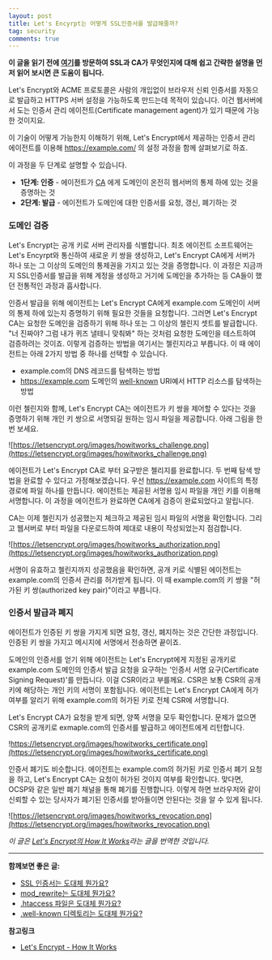 ```yaml
---
layout: post
title: Let's Encyrpt는 어떻게 SSL인증서를 발급해줄까?
tag: security
comments: true
---
```

   
**이 글을 읽기 전에 [여기](https://devlog.jwgo.kr/2019/04/12/what-is-ssl/)를 방문하여 SSL과 CA가 무엇인지에 대해 쉽고 간략한 설명을 먼저 읽어 보시면 큰 도움이 됩니다.**
    
Let's Encrypt와 ACME 프로토콜은 사람의 개입없이 브라우저 신뢰 인증서를 자동으로 발급하고 HTTPS 서버 설정을 가능하도록 만드는데 목적이 있습니다. 이건 웹서버에서 도는 인증서 관리 에이전트(Certificate management agent)가 있기 때문에 가능한 것이지요.   
     
이 기술이 어떻게 가능한지 이해하기 위해, Let's Encrypt에서 제공하는 인증서 관리 에이전트를 이용해 https://example.com/ 의 설정 과정을 함께 살펴보기로 하죠.   
     
이 과정을 두 단계로 설명할 수 있습니다.    
    
* **1단계: 인증** - 에이전트가 [CA](https://devlog.jwgo.kr/2019/04/12/what-is-ssl/) 에게 도메인이 온전히 웹서버의 통제 하에 있는 것을 증명하는 것   
* **2단계: 발급** - 에이전트가 도메인에 대한 인증서를 요청, 갱신, 폐기하는 것
      
### 도메인 검증
Let's Encrypt는 공개 키로 서버 관리자를 식별합니다. 최초 에이전트 소프트웨어는 Let's Encyrpt와 통신하여 새로운 키 쌍을 생성하고, Let's Encrypt CA에게 서버가 하나 또는 그 이상의 도메인의 통제권을 가지고 있는 것을 증명합니다. 이 과정은 지금까지 SSL인증서를 발급을 위해 계정을 생성하고 거기에 도메인을 추가하는 등 CA들이 했던 전통적인 과정과 흡사합니다.   
     
인증서 발급을 위해 에이전트는 Let's Encrypt CA에게 example.com 도메인이 서버의 통제 하에 있는지 증명하기 위해 필요한 것들을 요청합니다. 그러면 Let's Encrypt CA는 요청한 도메인을 검증하기 위해 하나 또는 그 이상의 첼린지 셋트를 발급합니다. "너 진짜야? 그럼 내가 퀴즈 낼테니 맞춰봐" 하는 것처럼 요청한 도메인을 테스트하여 검증하려는 것이죠. 이렇게 검증하는 방법을 여기서는 첼린지라고 부릅니다. 이 때 에이전트는 아래 2가지 방법 중 하나를 선택할 수 있습니다.   
    
* example.com의 DNS 레코드를 탐색하는 방법
* https://example.com 도메인의 [well-known](https://devlog.jwgo.kr/2019/04/12/well-known-directory/) URI예서 HTTP 리소스를 탐색하는 방법 
     
이런 첼린지와 함께, Let's Encrypt CA는 에이전트가 키 쌍을 제어할 수 있다는 것을 증명하기 위해 개인 키 쌍으로 서명되길 원하는 임시 파일을 제공합니다. 아래 그림을 한번 보세요.   
    
![https://letsencrypt.org/images/howitworks_challenge.png](https://letsencrypt.org/images/howitworks_challenge.png)
    
에이전트가 Let's Encrypt CA로 부터 요구받은 첼리지를 완료합니다. 두 번째 탐색 방법을 완료할 수 있다고 가정해보겠습니다. 우선 https://example.com 사이트의 특정 경로에 파일 하나를 만듭니다. 에이전트는 제공된 서명용 임시 파일을 개인 키를 이용해 서명합니다. 이 과정을 에이전트가 완료하면 CA에게 검증이 완료되었다고 알립니다.    
    
CA는 이제 첼린지가 성공했는지 체크하고 제공된 임시 파일의 서명을 확인합니다. 그리고 웹서버로 부터 파일을 다운로드하여 제대로 내용이 작성되었는지 점검합니다.    
    
![https://letsencrypt.org/images/howitworks_authorization.png](https://letsencrypt.org/images/howitworks_authorization.png)
    
서명이 유효하고 첼린지까지 성공했음을 확인하면, 공개 키로 식별된 에이전트는 example.com의 인증서 관리를 허가받게 됩니다. 이 때 example.com의 키 쌍을 "허가된 키 쌍(authorized key pair)"이라고 부릅니다.    
      
### 인증서 발급과 폐지
에이전트가 인증된 키 쌍을 가지게 되면 요청, 갱신, 폐지하는 것은 간단한 과정입니다. 인증된 키 쌍을 가지고 메시지에 서명에서 전송하면 끝이죠.   
     
도메인의 인증서를 얻기 위해 에이전트는 Let's Encrypt에게 지정된 공개키로 example.com 도메인의 인증서 발급 요청을 요구하는 '인증서 서명 요구(Certificate Signing Request)'를 만듭니다. 이걸 CSR이라고 부를께요. CSR은 보통 CSR의 공개 키에 해당하는 개인 키의 서명이 포함됩니다. 에이전트는 Let's Encrypt CA에게 허가 여부를 알리기 위해 example.com의 허가된 키로 전체 CSR에 서명합니다.    
    
Let's Encrypt CA가 요청을 받게 되면, 양쪽 서명을 모두 확인합니다. 문제가 없으면 CSR의 공개키로 exmaple.com의 인증서를 발급하고 에이전트에게 리턴합니다.   
    
!https://letsencrypt.org/images/howitworks_certificate.png](https://letsencrypt.org/images/howitworks_certificate.png)    
    
인증서 폐기도 비슷합니다. 에이전트는 example.com의 허가된 키로 인증서 폐기 요청을 하고, Let's Encrypt CA는 요청이 허가된 것이지 여부를 확인합니다. 맞다면, OCSP와 같은 일반 폐기 채널을 통해 폐기를 진행합니다. 이렇게 하면 브라우저와 같이 신뢰할 수 있는 당사자가 폐기된 인증서를 받아들이면 안된다는 것을 알 수 있게 됩니다.    
    
![https://letsencrypt.org/images/howitworks_revocation.png](https://letsencrypt.org/images/howitworks_revocation.png)
     
*이 글은 [Let's Encrypt의 How It Works](https://letsencrypt.org/how-it-works/)라는 글을 번역한 것입니다.*
    
---

**함께보면 좋은 글:**   
* [SSL 인증서는 도대체 뭔가요?](https://devlog.jwgo.kr/2019/04/12/what-is-ssl/)
* [mod_rewrite는 도대체 뭔가요?](https://devlog.jwgo.kr/2019/04/12/what-is-mod-rewrite/)
* [.htaccess 파일은 도대체 뭔가요?](https://devlog.jwgo.kr/2019/04/11/what-is-htaccess/)
* [.well-known 디렉토리는 도대체 뭔가요?](https://devlog.jwgo.kr/2019/04/12/well-known-directory/)

**참고링크**
* [Let's Encrypt - How It Works](https://letsencrypt.org/how-it-works/)